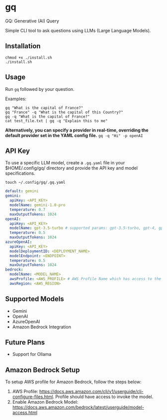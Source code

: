 # gq

GQ: Generative (AI) Query

Simple CLI tool to ask questions using LLMs (Large Language Models).

## Installation

```
chmod +x ./install.sh
./install.sh
```

## Usage

Run `gq` followed by your question.

Examples:

```
gq "What is the capital of France?"
gq "France" -q "What is the capital of this Country?"
gq -q "What is the capital of France?"
cat test_file.txt | gq -q "Explain this to me" 
```
**Alternatively, you can specify a provider in real-time, overriding the default provider set in the YAML config file.**
```gq -q "Hi" -p openAI```


## API Key

To use a specific LLM model, create a `.gq.yaml` file in your $HOME/.config/gq/ directory and provide the API key and model specifications.

`touch ~/.config/gq/.gq.yaml`

```yaml
default: gemini
gemini:
  apiKey: <API_KEY>
  modelName: gemini-1.0-pro
  temperature: 0.7
  maxOutputTokens: 1024
openAI:
  apiKey: <API_KEY>
  modelName: gpt-3.5-turbo # supported params: gpt-3.5-turbo, gpt-4, gpt-4-turbo
  temperature: 0.5
  maxOutputTokens: 1024
azureOpenAI:
  apiKey: <API_KEY>
  modelDeploymentID: <DEPLOYMENT_NAME>
  modelEndpoint: <ENDPOINT>
  temperature: 0.5
  maxOutputTokens: 1024
bedrock:
  modelName: <MODEL_NAME>
  awsProfile: <AWS_PROFILE> # AWS Profile Name which has access to the model in ~/.aws/credentials
  awsRegion: <AWS_REGION>
```

## Supported Models

- Gemini
- OpenAI
- AzureOpenAI
- Amazon Bedrock Integration

## Future Plans

- Support for Ollama

## Amazon Bedrock Setup

To setup AWS profile for Amazon Bedrock, follow the steps below: 
1. AWS Profile: https://docs.aws.amazon.com/cli/v1/userguide/cli-configure-files.html. Profile should have access to invoke the model.
2. Enable Amazon Bedrock Model: https://docs.aws.amazon.com/bedrock/latest/userguide/model-access.html
